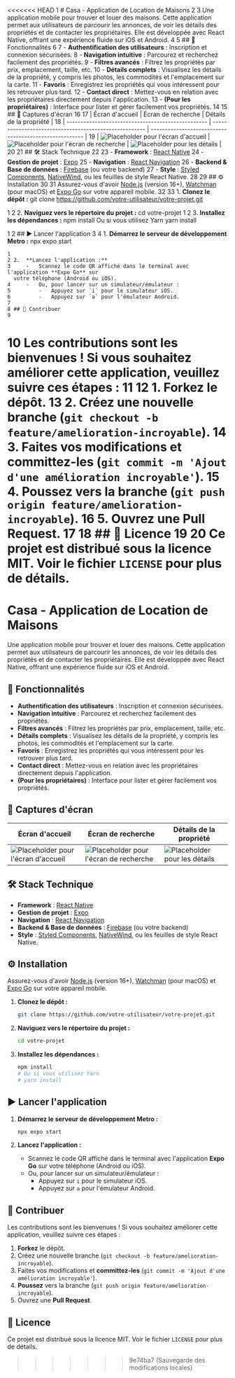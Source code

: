 <<<<<<< HEAD
1 # Casa - Application de Location de Maisons
    2
    3 Une application mobile pour trouver et louer des maisons. Cette application permet aux
      utilisateurs de parcourir les annonces, de voir les détails des propriétés et de
      contacter les propriétaires. Elle est développée avec React Native, offrant une
      expérience fluide sur iOS et Android.
    4
    5 ## 🚀 Fonctionnalités
    6
    7 -   **Authentification des utilisateurs** : Inscription et connexion sécurisées.
    8 -   **Navigation intuitive** : Parcourez et recherchez facilement des propriétés.
    9 -   **Filtres avancés** : Filtrez les propriétés par prix, emplacement, taille, etc.
   10 -   **Détails complets** : Visualisez les détails de la propriété, y compris les
      photos, les commodités et l'emplacement sur la carte.
   11 -   **Favoris** : Enregistrez les propriétés qui vous intéressent pour les retrouver
      plus tard.
   12 -   **Contact direct** : Mettez-vous en relation avec les propriétaires directement
      depuis l'application.
   13 -   **(Pour les propriétaires)** : Interface pour lister et gérer facilement vos
      propriétés.
   14
   15 ## 📸 Captures d'écran
   16
   17 | Écran d'accueil                                    | Écran de recherche
      | Détails de la propriété                                |
   18 | -------------------------------------------------- |
      ------------------------------------------------------ |
      ------------------------------------------------------ |
   19 | ![Placeholder pour l'écran d'accueil](
      https://via.placeholder.com/300x600.png?text=Écran+d'accueil) | ![Placeholder pour
      l'écran de recherche](https://via.placeholder.com/300x600.png?text=Écran+de+recherche)
      | ![Placeholder pour les détails](
      https://via.placeholder.com/300x600.png?text=Détails+propriété) |
   20
   21 ## 🛠️ Stack Technique
   22
   23 -   **Framework** : [React Native](https://reactnative.dev/)
   24 -   **Gestion de projet** : [Expo](https://expo.dev/)
   25 -   **Navigation** : [React Navigation](https://reactnavigation.org/)
   26 -   **Backend & Base de données** : [Firebase](https://firebase.google.com/) (ou votre
      backend)
   27 -   **Style** : [Styled Components](https://styled-components.com/), [NativeWind](
      https://www.nativewind.dev/), ou les feuilles de style React Native.
   28
   29 ## ⚙️ Installation
   30
   31 Assurez-vous d'avoir [Node.js](https://nodejs.org/) (version 16+), [Watchman](
      https://facebook.github.io/watchman/) (pour macOS) et [Expo Go](https://expo.dev/client
      ) sur votre appareil mobile.
   32
   33 1.  **Clonez le dépôt :**
      git clone https://github.com/votre-utilisateur/votre-projet.git

   1
   2 2.  **Naviguez vers le répertoire du projet :**
      cd votre-projet
   1
   2 3.  **Installez les dépendances :**
      npm install
  Ou si vous utilisez Yarn
  yarn install

   1
   2 ## ▶️ Lancer l'application
   3
   4 1.  **Démarrez le serveur de développement Metro :**
      npx expo start

    1
    2 2.  **Lancez l'application :**
    3     -   Scannez le code QR affiché dans le terminal avec l'application **Expo Go** sur
      votre téléphone (Android ou iOS).
    4     -   Ou, pour lancer sur un simulateur/émulateur :
    5         -   Appuyez sur `i` pour le simulateur iOS.
    6         -   Appuyez sur `a` pour l'émulateur Android.
    7
    8 ## 🤝 Contribuer
    9
   10 Les contributions sont les bienvenues ! Si vous souhaitez améliorer cette application,
      veuillez suivre ces étapes :
   11
   12 1.  **Forkez** le dépôt.
   13 2.  Créez une nouvelle branche (`git checkout -b feature/amelioration-incroyable`).
   14 3.  Faites vos modifications et **committez-les** (`git commit -m 'Ajout d'une
      amélioration incroyable'`).
   15 4.  **Poussez** vers la branche (`git push origin feature/amelioration-incroyable`).
   16 5.  Ouvrez une **Pull Request**.
   17
   18 ## 📄 Licence
   19
   20 Ce projet est distribué sous la licence MIT. Voir le fichier `LICENSE` pour plus de
      détails.
=======
# Casa - Application de Location de Maisons

Une application mobile pour trouver et louer des maisons. Cette application permet aux utilisateurs de parcourir les annonces, de voir les détails des propriétés et de contacter les propriétaires. Elle est développée avec React Native, offrant une expérience fluide sur iOS et Android.

## 🚀 Fonctionnalités

-   **Authentification des utilisateurs** : Inscription et connexion sécurisées.
-   **Navigation intuitive** : Parcourez et recherchez facilement des propriétés.
-   **Filtres avancés** : Filtrez les propriétés par prix, emplacement, taille, etc.
-   **Détails complets** : Visualisez les détails de la propriété, y compris les photos, les commodités et l'emplacement sur la carte.
-   **Favoris** : Enregistrez les propriétés qui vous intéressent pour les retrouver plus tard.
-   **Contact direct** : Mettez-vous en relation avec les propriétaires directement depuis l'application.
-   **(Pour les propriétaires)** : Interface pour lister et gérer facilement vos propriétés.

## 📸 Captures d'écran

| Écran d'accueil                                    | Écran de recherche                                     | Détails de la propriété                                |
| -------------------------------------------------- | ------------------------------------------------------ | ------------------------------------------------------ |
| ![Placeholder pour l'écran d'accueil](https://via.placeholder.com/300x600.png?text=Écran+d'accueil) | ![Placeholder pour l'écran de recherche](https://via.placeholder.com/300x600.png?text=Écran+de+recherche) | ![Placeholder pour les détails](https://via.placeholder.com/300x600.png?text=Détails+propriété) |

## 🛠️ Stack Technique

-   **Framework** : [React Native](https://reactnative.dev/)
-   **Gestion de projet** : [Expo](https://expo.dev/)
-   **Navigation** : [React Navigation](https://reactnavigation.org/)
-   **Backend & Base de données** : [Firebase](https://firebase.google.com/) (ou votre backend)
-   **Style** : [Styled Components](https://styled-components.com/), [NativeWind](https://www.nativewind.dev/), ou les feuilles de style React Native.

## ⚙️ Installation

Assurez-vous d'avoir [Node.js](https://nodejs.org/) (version 16+), [Watchman](https://facebook.github.io/watchman/) (pour macOS) et [Expo Go](https://expo.dev/client) sur votre appareil mobile.

1.  **Clonez le dépôt :**
    ```bash
    git clone https://github.com/votre-utilisateur/votre-projet.git
    ```

2.  **Naviguez vers le répertoire du projet :**
    ```bash
    cd votre-projet
    ```

3.  **Installez les dépendances :**
    ```bash
    npm install
    # Ou si vous utilisez Yarn
    # yarn install
    ```

## ▶️ Lancer l'application

1.  **Démarrez le serveur de développement Metro :**
    ```bash
    npx expo start
    ```

2.  **Lancez l'application :**
    -   Scannez le code QR affiché dans le terminal avec l'application **Expo Go** sur votre téléphone (Android ou iOS).
    -   Ou, pour lancer sur un simulateur/émulateur :
        -   Appuyez sur `i` pour le simulateur iOS.
        -   Appuyez sur `a` pour l'émulateur Android.

## 🤝 Contribuer

Les contributions sont les bienvenues ! Si vous souhaitez améliorer cette application, veuillez suivre ces étapes :

1.  **Forkez** le dépôt.
2.  Créez une nouvelle branche (`git checkout -b feature/amelioration-incroyable`).
3.  Faites vos modifications et **committez-les** (`git commit -m 'Ajout d'une amélioration incroyable'`).
4.  **Poussez** vers la branche (`git push origin feature/amelioration-incroyable`).
5.  Ouvrez une **Pull Request**.

## 📄 Licence

Ce projet est distribué sous la licence MIT. Voir le fichier `LICENSE` pour plus de détails.
>>>>>>> 9e74ba7 (Sauvegarde des modifications locales)
